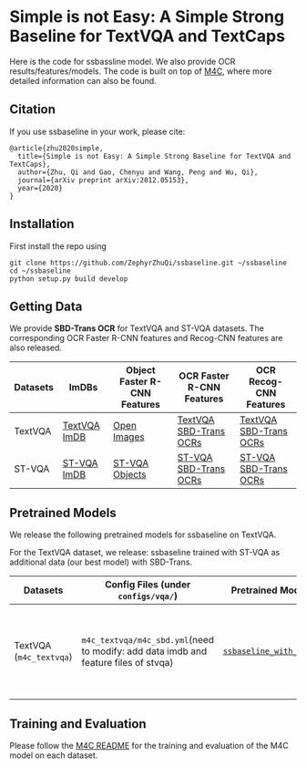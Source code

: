 # Simple is not Easy: A Simple Strong Baseline for TextVQA and TextCaps

Here is the code for ssbassline model. We also provide OCR results/features/models. The code is built on top of [M4C](https://github.com/ronghanghu/mmf/tree/project/m4c_captioner_pre_release/projects/M4C), where more detailed information can also be found.

## Citation

If you use ssbaseline in your work, please cite:

```
@article{zhu2020simple,
  title={Simple is not Easy: A Simple Strong Baseline for TextVQA and TextCaps},
  author={Zhu, Qi and Gao, Chenyu and Wang, Peng and Wu, Qi},
  journal={arXiv preprint arXiv:2012.05153},
  year={2020}
}
```

## Installation

First install the repo using

```
git clone https://github.com/ZephyrZhuQi/ssbaseline.git ~/ssbaseline
cd ~/ssbaseline
python setup.py build develop
```

## Getting Data

We provide **SBD-Trans OCR** for TextVQA and ST-VQA datasets. The corresponding OCR Faster R-CNN features and Recog-CNN features are also released.

| Datasets      | ImDBs | Object Faster R-CNN Features | OCR Faster R-CNN Features | OCR Recog-CNN Features |
|--------------|-----|-------------------------------|-------------------------------|-------------------------------|
| TextVQA      | [TextVQA ImDB](https://drive.google.com/file/d/15o8WTFeGJ1LOjtCDYSL5j4dz5w7F-XpU/view?usp=sharing) | [Open Images](https://drive.google.com/file/d/1r5UDl1x1As8PI9_sDzLkuPFEyu0eL0Y7/view?usp=sharing) | [TextVQA SBD-Trans OCRs](https://drive.google.com/file/d/1t8BCTFiQBtGjUjn56Zrrydmf1ZuxSTjY/view?usp=sharing) | [TextVQA SBD-Trans OCRs](https://drive.google.com/file/d/1MdktJy8yZaL-2Z2zeVmHHo8lByNySkIX/view?usp=sharing) |
| ST-VQA      | [ST-VQA ImDB](https://drive.google.com/file/d/1UPmDNUyfIFYBXrSpdwh30hV451Hr5uN4/view?usp=sharing) | [ST-VQA Objects](https://drive.google.com/file/d/1Kh6ly1P_ru-YNpjMqQMMGLkE8AsjP0S0/view?usp=sharing) | [ST-VQA SBD-Trans OCRs](https://drive.google.com/file/d/1-vbZNHUHRs-n9dutinjvrijyXwkzbzsb/view?usp=sharing) | [ST-VQA SBD-Trans OCRs](https://drive.google.com/file/d/1rp_XvBX6INpd-ZtB_lp-4mLhcYmXWF9e/view?usp=sharing) |

## Pretrained Models

We release the following pretrained models for ssbaseline on TextVQA.

For the TextVQA dataset, we release: ssbaseline trained with ST-VQA as additional data (our best model) with SBD-Trans.

| Datasets  | Config Files (under `configs/vqa/`)         | Pretrained Models | Metrics                     | Notes                         |
|--------|------------------|----------------------------|-------------------------------|-------------------------------|
| TextVQA (`m4c_textvqa`) | `m4c_textvqa/m4c_sbd.yml`(need to modify: add data imdb and feature files of stvqa) | [`ssbaseline_with_stvqa`](https://drive.google.com/file/d/11ERE9szZbkiKc_NUg9VF70m_CJcHz7F0/view?usp=sharing) | val accuracy - 45.53%; test accuracy - 45.66% | SBD-Trans OCRs; ST-VQA as additional data |

## Training and Evaluation

Please follow the [M4C README](https://github.com/ronghanghu/mmf/tree/project/m4c_captioner_pre_release/projects/M4C) for the training and evaluation of the M4C model on each dataset.



